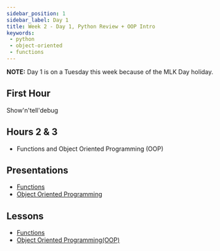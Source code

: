```yaml
---
sidebar_position: 1
sidebar_label: Day 1
title: Week 2 - Day 1, Python Review + OOP Intro
keywords:
 - python
 - object-oriented
 - functions
---
```


**NOTE:** Day 1 is on a Tuesday this week because of the MLK Day holiday.

## First Hour

Show'n'tell'debug

## Hours 2 & 3

* Functions and Object Oriented Programming (OOP)

## Presentations

* [Functions](https://docs.google.com/presentation/d/1of7ylZjnB_y_d0gwDXHLee6-usLZ_AHBBVQ8By2kFLU/edit?usp=sharing)
* [Object Oriented Programming](https://docs.google.com/presentation/d/1RjOygOpmeMTyEkh6sOyNv4yremX4C_TkYYkIk2SbR2A/edit?usp=sharing)

## Lessons

* [Functions](/docs/lessons/solving-problems-using-code-python/python-functions)
* [Object Oriented Programming(OOP)](/docs/lessons/solving-problems-using-code-python/python-oop)
